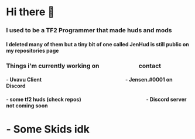 <h1>Hi there 👋
<h3>I used to be a TF2 Programmer that made huds and mods
<h4>I deleted many of them but a tiny bit of one called JenHud is still public on my repositories page

<h3>Things i'm currently working on⠀⠀⠀⠀⠀⠀⠀⠀⠀contact</h3>
<h4>- Uvavu Client             ⠀⠀⠀⠀⠀⠀⠀⠀⠀⠀⠀⠀⠀⠀⠀⠀⠀⠀⠀⠀⠀⠀- Jensen.#0001 on Discord</h4>
<h4>- some tf2 huds (check repos)    ⠀⠀⠀⠀⠀⠀⠀⠀⠀⠀⠀⠀⠀⠀⠀⠀⠀- Discord server not coming soon</h4>
<h1>- Some Skids idk
